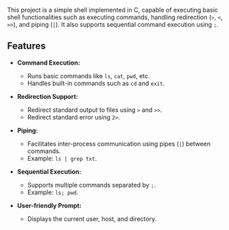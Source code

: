 This project is a simple shell implemented in C, capable of executing basic shell functionalities such as executing commands, handling redirection (`>`, `<`, `>>`), and piping (`|`). It also supports sequential command execution using `;`.

## Features

- **Command Execution:**
  - Runs basic commands like `ls`, `cat`, `pwd`, etc.
  - Handles built-in commands such as `cd` and `exit`.
  
- **Redirection Support:**
  - Redirect standard output to files using `>` and `>>`.
  - Redirect standard error using `2>`.

- **Piping:**
  - Facilitates inter-process communication using pipes (`|`) between commands.
  - Example: `ls | grep txt`.

- **Sequential Execution:**
  - Supports multiple commands separated by `;`.
  - Example: `ls; pwd`.

- **User-friendly Prompt:**
  - Displays the current user, host, and directory.
